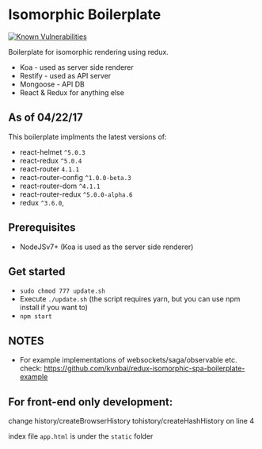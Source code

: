 # Isomorphic Boilerplate
[![Known Vulnerabilities](https://snyk.io/test/github/kvnbai/portfolio/badge.svg)](https://snyk.io/test/github/kvnbai/portfolio)


Boilerplate for isomorphic rendering using redux.
* Koa - used as server side renderer
* Restify - used as API server
* Mongoose - API DB
* React & Redux for anything else

## As of 04/22/17
This boilerplate implments the latest versions of:
* react-helmet `^5.0.3`
* react-redux `^5.0.4`
* react-router `4.1.1`
* react-router-config `^1.0.0-beta.3`
* react-router-dom `^4.1.1`
* react-router-redux `^5.0.0-alpha.6`
* redux `^3.6.0`,

## Prerequisites
* NodeJSv7+ (Koa is used as the server side renderer)

## Get started
* `sudo chmod 777 update.sh`
* Execute `./update.sh` (the script requires yarn, but you can use npm install if you want to)
* `npm start`

## NOTES
* For example implementations of websockets/saga/observable etc. check: https://github.com/kvnbai/redux-isomorphic-spa-boilerplate-example

## For front-end only development:
change history/createBrowserHistory tohistory/createHashHistory on line 4

index file `app.html` is under the `static` folder
